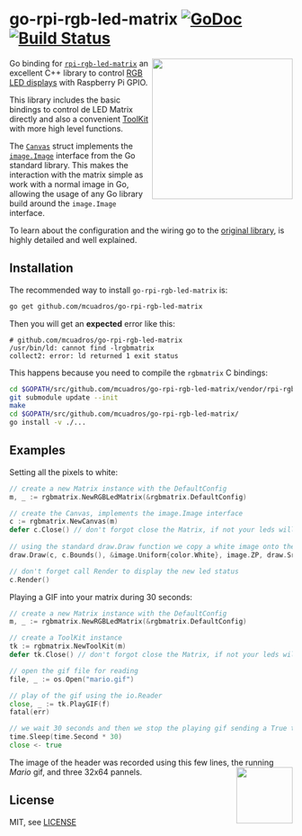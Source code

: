 # go-rpi-rgb-led-matrix [![GoDoc](https://godoc.org/github.com/mcuadros/go-rpi-rgb-led-matrix?status.svg)](https://godoc.org/github.com/mcuadros/go-rpi-rgb-led-matrix) [![Build Status](https://travis-ci.org/mcuadros/go-rpi-rgb-led-matrix.svg?branch=master)](https://travis-ci.org/mcuadros/go-rpi-rgb-led-matrix) 
<img width="250" src="https://cloud.githubusercontent.com/assets/1573114/20248154/c17c1f2e-a9dd-11e6-805b-bf7d8ee73121.gif" align="right" />

Go binding for [`rpi-rgb-led-matrix`](https://github.com/hzeller/rpi-rgb-led-matrix) an excellent C++ library to control [RGB LED displays](https://learn.adafruit.com/32x16-32x32-rgb-led-matrix/overview) with Raspberry Pi GPIO.

This library includes the basic bindings to control de LED Matrix directly and also a convenient [ToolKit](https://godoc.org/github.com/mcuadros/go-rpi-rgb-led-matrix#ToolKit) with more high level functions.

The [`Canvas`](https://godoc.org/github.com/mcuadros/go-rpi-rgb-led-matrix#Canvas) struct implements the [`image.Image`](https://golang.org/pkg/image/#Image) interface from the Go standard library. This makes the interaction with the matrix simple as work with a normal image in Go, allowing the usage of any Go library build around the `image.Image` interface.

To learn about the configuration and the wiring go to the [original library](https://github.com/hzeller/rpi-rgb-led-matrix), is highly detailed and well explained. 

Installation
------------

The recommended way to install `go-rpi-rgb-led-matrix` is:

```sh
go get github.com/mcuadros/go-rpi-rgb-led-matrix
```

Then you will get an **expected** error like this:

```
# github.com/mcuadros/go-rpi-rgb-led-matrix
/usr/bin/ld: cannot find -lrgbmatrix
collect2: error: ld returned 1 exit status
```

This happens because you need to compile the `rgbmatrix` C bindings:
```sh
cd $GOPATH/src/github.com/mcuadros/go-rpi-rgb-led-matrix/vendor/rpi-rgb-led-matrix/
git submodule update --init
make
cd $GOPATH/src/github.com/mcuadros/go-rpi-rgb-led-matrix/
go install -v ./...
```

Examples
--------

Setting all the pixels to white:

```go
// create a new Matrix instance with the DefaultConfig
m, _ := rgbmatrix.NewRGBLedMatrix(&rgbmatrix.DefaultConfig)

// create the Canvas, implements the image.Image interface
c := rgbmatrix.NewCanvas(m)
defer c.Close() // don't forgot close the Matrix, if not your leds will remain on
 
// using the standard draw.Draw function we copy a white image onto the Canvas
draw.Draw(c, c.Bounds(), &image.Uniform{color.White}, image.ZP, draw.Src)

// don't forget call Render to display the new led status
c.Render()
``` 

Playing a GIF into your matrix during 30 seconds:

```go
// create a new Matrix instance with the DefaultConfig
m, _ := rgbmatrix.NewRGBLedMatrix(&rgbmatrix.DefaultConfig)

// create a ToolKit instance
tk := rgbmatrix.NewToolKit(m)
defer tk.Close() // don't forgot close the Matrix, if not your leds will remain on

// open the gif file for reading
file, _ := os.Open("mario.gif")

// play of the gif using the io.Reader
close, _ := tk.PlayGIF(f)
fatal(err)

// we wait 30 seconds and then we stop the playing gif sending a True to the returned chan
time.Sleep(time.Second * 30)
close <- true
```

The image of the header was recorded using this few lines, the running _Mario_ gif, and three 32x64 pannels. 
<img src="https://cloud.githubusercontent.com/assets/1573114/20248173/2e2f97ae-a9de-11e6-95e6-e0548199501d.gif" align="right" width="100" />


License
-------

MIT, see [LICENSE](LICENSE)
